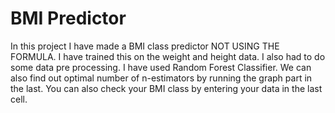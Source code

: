 # BMI Predictor
In this project I have made a BMI class predictor NOT USING THE FORMULA.
I have trained this on the weight and height data.
I also had to do some data pre processing.
I have used Random Forest Classifier.
We can also find out optimal number of n-estimators by running the graph part in the last.
You can also check your BMI class by entering your data in the last cell.